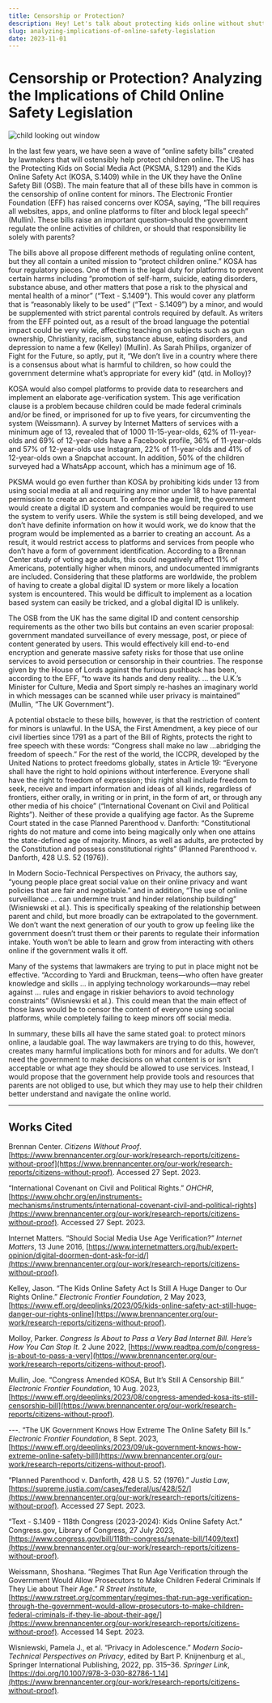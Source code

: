 ```yaml
---
title: Censorship or Protection?
description: Hey! Let's talk about protecting kids online without shutting down the internet. New laws aim for safety, but they might censor content and limit your privacy. Instead, let's empower parents to guide their kids online. Kids are online already, and age verification can be easily bypassed. Let's keep the internet open and give parents the tools to help their kids navigate it safely.
slug: analyzing-implications-of-online-safety-legislation
date: 2023-11-01
---
```


# Censorship or Protection? Analyzing the Implications of Child Online Safety Legislation

![child looking out window](https://assets.vrite.io/64974cb888e8beebeb2c925b/l1gk8Qcd5C8mKNId8RAvl.jpeg)

In the last few years, we have seen a wave of “online safety bills” created by lawmakers that will ostensibly help protect children online. The US has the Protecting Kids on Social Media Act (PKSMA, S.1291) and the Kids Online Safety Act (KOSA, S.1409) while in the UK they have the Online Safety Bill (OSB). The main feature that all of these bills have in common is the censorship of online content for minors. The Electronic Frontier Foundation (EFF) has raised concerns over KOSA, saying, “The bill requires all websites, apps, and online platforms to filter and block legal speech” (Mullin). These bills raise an important question–should the government regulate the online activities of children, or should that responsibility lie solely with parents?

The bills above all propose different methods of regulating online content, but they all contain a united mission to “protect children online.” KOSA has four regulatory pieces. One of them is the legal duty for platforms to prevent certain harms including “promotion of self-harm, suicide, eating disorders, substance abuse, and other matters that pose a risk to the physical and mental health of a minor” (“Text - S.1409”). This would cover any platform that is “reasonably likely to be used” (“Text - S.1409”) by a minor, and would be supplemented with strict parental controls required by default. As writers from the EFF pointed out, as a result of the broad language the potential impact could be very wide, affecting teaching on subjects such as gun ownership, Christianity, racism, substance abuse, eating disorders, and depression to name a few (Kelley) (Mullin). As Sarah Philips, organizer of Fight for the Future, so aptly, put it, “We don’t live in a country where there is a consensus about what is harmful to children, so how could the government determine what’s appropriate for every kid” (qtd. in Molloy)?

KOSA would also compel platforms to provide data to researchers and implement an elaborate age-verification system. This age verification clause is a problem because children could be made federal criminals and/or be fined, or imprisoned for up to five years, for circumventing the system (Weissmann). A survey by Internet Matters of services with a minimum age of 13, revealed that of 1000 11-15-year-olds, 62% of 11-year-olds and 69% of 12-year-olds have a Facebook profile, 36% of 11-year-olds and 57% of 12-year-olds use Instagram, 22% of 11-year-olds and 41% of 12-year-olds own a Snapchat account. In addition, 50% of the children surveyed had a WhatsApp account, which has a minimum age of 16.

PKSMA would go even further than KOSA by prohibiting kids under 13 from using social media at all and requiring any minor under 18 to have parental permission to create an account. To enforce the age limit, the government would create a digital ID system and companies would be required to use the system to verify users. While the system is still being developed, and we don’t have definite information on how it would work, we do know that the program would be implemented as a barrier to creating an account. As a result, it would restrict access to platforms and services from people who don’t have a form of government identification. According to a Brennan Center study of voting age adults, this could negatively affect 11% of Americans, potentially higher when minors, and undocumented immigrants are included. Considering that these platforms are worldwide, the problem of having to create a global digital ID system or more likely a location system is encountered. This would be difficult to implement as a location based system can easily be tricked, and a global digital ID is unlikely.

The OSB from the UK has the same digital ID and content censorship requirements as the other two bills but contains an even scarier proposal: government mandated surveillance of every message, post, or piece of content generated by users. This would effectively kill end-to-end encryption and generate massive safety risks for those that use online services to avoid persecution or censorship in their countries. The response given by the House of Lords against the furious pushback has been, according to the EFF, “to wave its hands and deny reality. … the U.K.’s Minister for Culture, Media and Sport simply re-hashes an imaginary world in which messages can be scanned while user privacy is maintained” (Mullin, “The UK Government”).

A potential obstacle to these bills, however, is that the restriction of content for minors is unlawful. In the USA, the First Amendment, a key piece of our civil liberties since 1791 as a part of the Bill of Rights, protects the right to free speech with these words: “Congress shall make no law …abridging the freedom of speech.” For the rest of the world, the ICCPR, developed by the United Nations to protect freedoms globally, states in Article 19: “Everyone shall have the right to hold opinions without interference. Everyone shall have the right to freedom of expression; this right shall include freedom to seek, receive and impart information and ideas of all kinds, regardless of frontiers, either orally, in writing or in print, in the form of art, or through any other media of his choice” (“International Covenant on Civil and Political Rights”). Neither of these provide a qualifying age factor. As the Supreme Court stated in the case Planned Parenthood v. Danforth: “Constitutional rights do not mature and come into being magically only when one attains the state-defined age of majority. Minors, as well as adults, are protected by the Constitution and possess constitutional rights” (Planned Parenthood v. Danforth, 428 U.S. 52 (1976)).

In Modern Socio-Technical Perspectives on Privacy, the authors say, “young people place great social value on their online privacy and want policies that are fair and negotiable.” and in addition, “The use of online surveillance … can undermine trust and hinder relationship building” (Wisniewski et al.). This is specifically speaking of the relationship between parent and child, but more broadly can be extrapolated to the government. We don’t want the next generation of our youth to grow up feeling like the government doesn’t trust them or their parents to regulate their information intake. Youth won’t be able to learn and grow from interacting with others online if the government walls it off.

Many of the systems that lawmakers are trying to put in place might not be effective. “According to Yardi and Bruckman, teens—who often have greater knowledge and skills … in applying technology workarounds—may rebel against … rules and engage in riskier behaviors to avoid technology constraints” (Wisniewski et al.). This could mean that the main effect of those laws would be to censor the content of everyone using social platforms, while completely failing to keep minors off social media.

In summary, these bills all have the same stated goal: to protect minors online, a laudable goal. The way lawmakers are trying to do this, however, creates many harmful implications both for minors and for adults. We don’t need the government to make decisions on what content is or isn’t acceptable or what age they should be allowed to use services. Instead, I would propose that the government help provide tools and resources that parents are not obliged to use, but which they may use to help their children better understand and navigate the online world.

---

## Works Cited

Brennan Center. _Citizens Without Proof_. [https://www.brennancenter.org/our-work/research-reports/citizens-without-proof](https://www.brennancenter.org/our-work/research-reports/citizens-without-proof). Accessed 27 Sept. 2023.

“International Covenant on Civil and Political Rights.” _OHCHR_, [](https://www.ohchr.org/en/instruments-mechanisms/instruments/international-covenant-civil-and-political-rights)[https://www.ohchr.org/en/instruments-mechanisms/instruments/international-covenant-civil-and-political-rights](https://www.brennancenter.org/our-work/research-reports/citizens-without-proof). Accessed 27 Sept. 2023.

Internet Matters. “Should Social Media Use Age Verification?” _Internet Matters_, 13 June 2016, [](https://www.internetmatters.org/hub/expert-opinion/digital-doormen-dont-ask-for-id/)[https://www.internetmatters.org/hub/expert-opinion/digital-doormen-dont-ask-for-id/](https://www.brennancenter.org/our-work/research-reports/citizens-without-proof).

Kelley, Jason. “The Kids Online Safety Act Is Still A Huge Danger to Our Rights Online.” _Electronic Frontier Foundation_, 2 May 2023, [](https://www.eff.org/deeplinks/2023/05/kids-online-safety-act-still-huge-danger-our-rights-online)[https://www.eff.org/deeplinks/2023/05/kids-online-safety-act-still-huge-danger-our-rights-online](https://www.brennancenter.org/our-work/research-reports/citizens-without-proof).

Molloy, Parker. _Congress Is About to Pass a Very Bad Internet Bill. Here’s How You Can Stop It._ 2 June 2022, [](https://www.readtpa.com/p/congress-is-about-to-pass-a-very)[https://www.readtpa.com/p/congress-is-about-to-pass-a-very](https://www.brennancenter.org/our-work/research-reports/citizens-without-proof).

Mullin, Joe. “Congress Amended KOSA, But It’s Still A Censorship Bill.” _Electronic Frontier Foundation_, 10 Aug. 2023, [](https://www.eff.org/deeplinks/2023/08/congress-amended-kosa-its-still-censorship-bill)[https://www.eff.org/deeplinks/2023/08/congress-amended-kosa-its-still-censorship-bill](https://www.brennancenter.org/our-work/research-reports/citizens-without-proof).

\---. “The UK Government Knows How Extreme The Online Safety Bill Is.” _Electronic Frontier Foundation_, 8 Sept. 2023, [](https://www.eff.org/deeplinks/2023/09/uk-government-knows-how-extreme-online-safety-bill)[https://www.eff.org/deeplinks/2023/09/uk-government-knows-how-extreme-online-safety-bill](https://www.brennancenter.org/our-work/research-reports/citizens-without-proof).

“Planned Parenthood v. Danforth, 428 U.S. 52 (1976).” _Justia Law_, [](https://supreme.justia.com/cases/federal/us/428/52/)[https://supreme.justia.com/cases/federal/us/428/52/](https://www.brennancenter.org/our-work/research-reports/citizens-without-proof). Accessed 27 Sept. 2023.

“Text - S.1409 - 118th Congress (2023-2024): Kids Online Safety Act.” Congress.gov, Library of Congress, 27 July 2023, [https://www.congress.gov/bill/118th-congress/senate-bill/1409/text](https://www.brennancenter.org/our-work/research-reports/citizens-without-proof).

Weissmann, Shoshana. “Regimes That Run Age Verification through the Government Would Allow Prosecutors to Make Children Federal Criminals If They Lie about Their Age.” _R Street Institute_, [](https://www.rstreet.org/commentary/regimes-that-run-age-verification-through-the-government-would-allow-prosecutors-to-make-children-federal-criminals-if-they-lie-about-their-age/)[https://www.rstreet.org/commentary/regimes-that-run-age-verification-through-the-government-would-allow-prosecutors-to-make-children-federal-criminals-if-they-lie-about-their-age/](https://www.brennancenter.org/our-work/research-reports/citizens-without-proof). Accessed 14 Sept. 2023.

Wisniewski, Pamela J., et al. “Privacy in Adolescence.” _Modern Socio-Technical Perspectives on Privacy_, edited by Bart P. Knijnenburg et al., Springer International Publishing, 2022, pp. 315–36. _Springer Link_, [](https://doi.org/10.1007/978-3-030-82786-1_14)[https://doi.org/10.1007/978-3-030-82786-1_14](https://www.brennancenter.org/our-work/research-reports/citizens-without-proof).
